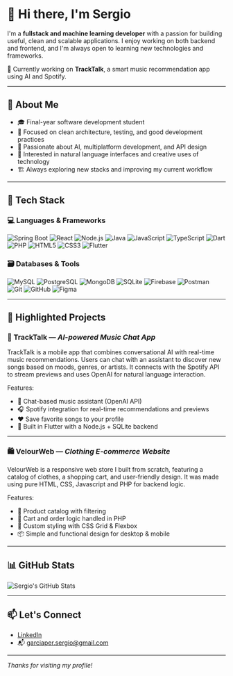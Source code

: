 # 👋 Hi there, I'm Sergio

I'm a **fullstack and machine learning developer** with a passion for building useful, clean and scalable applications. I enjoy working on both backend and frontend, and I'm always open to learning new technologies and frameworks.

🚀 Currently working on **TrackTalk**, a smart music recommendation app using AI and Spotify.

---

## 🧠 About Me

- 🎓 Final-year software development student
- 🧩 Focused on clean architecture, testing, and good development practices
- 🤖 Passionate about AI, multiplatform development, and API design
- 💬 Interested in natural language interfaces and creative uses of technology
- 🏗️ Always exploring new stacks and improving my current workflow

---

## 🔧 Tech Stack

### 💻 Languages & Frameworks

![Spring Boot](https://img.shields.io/badge/Spring%20Boot-6DB33F?style=flat&logo=spring-boot&logoColor=white)
![React](https://img.shields.io/badge/React-20232A?style=flat&logo=react&logoColor=61DAFB)
![Node.js](https://img.shields.io/badge/Node.js-339933?style=flat&logo=node.js&logoColor=white)
![Java](https://img.shields.io/badge/Java-ED8B00?style=flat&logo=java&logoColor=white)
![JavaScript](https://img.shields.io/badge/JavaScript-F7DF1E?style=flat&logo=javascript&logoColor=black)
![TypeScript](https://img.shields.io/badge/TypeScript-3178C6?style=flat&logo=typescript&logoColor=white)
![Dart](https://img.shields.io/badge/Dart-0175C2?style=flat&logo=dart&logoColor=white)
![PHP](https://img.shields.io/badge/PHP-777BB4?style=flat&logo=php&logoColor=white)
![HTML5](https://img.shields.io/badge/HTML5-E34F26?style=flat&logo=html5&logoColor=white)
![CSS3](https://img.shields.io/badge/CSS3-1572B6?style=flat&logo=css3&logoColor=white)
![Flutter](https://img.shields.io/badge/Flutter-02569B?style=flat&logo=flutter&logoColor=white)

### 🗃️ Databases & Tools

![MySQL](https://img.shields.io/badge/MySQL-4479A1?style=flat&logo=mysql&logoColor=white)
![PostgreSQL](https://img.shields.io/badge/PostgreSQL-336791?style=flat&logo=postgresql&logoColor=white)
![MongoDB](https://img.shields.io/badge/MongoDB-47A248?style=flat&logo=mongodb&logoColor=white)
![SQLite](https://img.shields.io/badge/SQLite-003B57?style=flat&logo=sqlite&logoColor=white)
![Firebase](https://img.shields.io/badge/Firebase-FFCA28?style=flat&logo=firebase&logoColor=black)
![Postman](https://img.shields.io/badge/Postman-FF6C37?style=flat&logo=postman&logoColor=white)
![Git](https://img.shields.io/badge/Git-F05032?style=flat&logo=git&logoColor=white)
![GitHub](https://img.shields.io/badge/GitHub-181717?style=flat&logo=github&logoColor=white)
![Figma](https://img.shields.io/badge/Figma-F24E1E?style=flat&logo=figma&logoColor=white)


---

## 🌟 Highlighted Projects

### 🎵 TrackTalk — *AI-powered Music Chat App*
TrackTalk is a mobile app that combines conversational AI with real-time music recommendations. Users can chat with an assistant to discover new songs based on moods, genres, or artists. It connects with the Spotify API to stream previews and uses OpenAI for natural language interaction.

Features:
- 🧠 Chat-based music assistant (OpenAI API)
- 🎧 Spotify integration for real-time recommendations and previews
- ❤️ Save favorite songs to your profile
- 📱 Built in Flutter with a Node.js + SQLite backend

---

### 🛍️ VelourWeb — *Clothing E-commerce Website*
VelourWeb is a responsive web store I built from scratch, featuring a catalog of clothes, a shopping cart, and user-friendly design. It was made using pure HTML, CSS, Javascript and PHP for backend logic.

Features:
- 🧾 Product catalog with filtering
- 🛒 Cart and order logic handled in PHP
- 🎨 Custom styling with CSS Grid & Flexbox
- 📦 Simple and functional design for desktop & mobile

---

## 📊 GitHub Stats

![Sergio's GitHub Stats](https://github-readme-stats.vercel.app/api?username=sergiogarper&show_icons=true&theme=radical)

---

## 📫 Let's Connect

- [LinkedIn](https://www.linkedin.com/in/sergio-garcía-pérez-747ba1293)  
- 📬 garciaper.sergio@gmail.com  

---

_Thanks for visiting my profile!_
